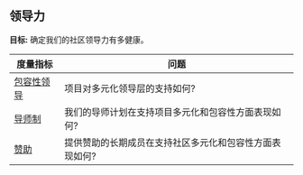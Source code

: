 ## 领导力

**目标:** 确定我们的社区领导力有多健康。

| 度量指标 | 问题 |
| --- | --- |
[包容性领导](inclusive-leadership.md) |  项目对多元化领导层的支持如何?
[导师制](mentorship.md) | 我们的导师计划在支持项目多元化和包容性方面表现如何?
[赞助](sponsorship.md) | 提供赞助的长期成员在支持社区多元化和包容性方面表现如何?